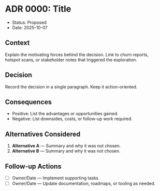 # ADR 0000: Title

- Status: Proposed
- Date: 2025-10-07

## Context

Explain the motivating forces behind the decision. Link to churn reports, hotspot scans, or
stakeholder notes that triggered the exploration.

## Decision

Record the decision in a single paragraph. Keep it action-oriented.

## Consequences

- Positive: List the advantages or opportunities gained.
- Negative: List downsides, costs, or follow-up work required.

## Alternatives Considered

1. **Alternative A** — Summary and why it was not chosen.
2. **Alternative B** — Summary and why it was not chosen.

## Follow-up Actions

- [ ] Owner/Date — Implement supporting tasks.
- [ ] Owner/Date — Update documentation, roadmaps, or tooling as needed.
